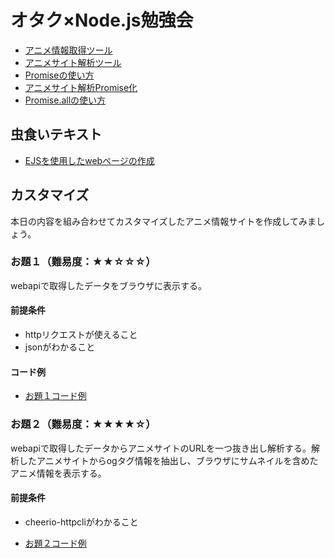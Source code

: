 # オタク×Node.js勉強会

* [アニメ情報取得ツール](./doc/getAnimeData.md)
* [アニメサイト解析ツール](./doc/getAnimeDataEx.md)
* [Promiseの使い方](./doc/promise.md)
* [アニメサイト解析Promise化](./doc/getAnimeDataExPromise.md)
* [Promise.allの使い方](./doc/promiseall.md)

## 虫食いテキスト
* [EJSを使用したwebページの作成](./doc/learn-ejs.md)

## カスタマイズ
本日の内容を組み合わせてカスタマイズしたアニメ情報サイトを作成してみましょう。

### お題１（難易度：★★☆☆☆）
webapiで取得したデータをブラウザに表示する。

#### 前提条件
* httpリクエストが使えること
* jsonがわかること

#### コード例
* [お題１コード例](./doc/exercises1.md)

### お題２（難易度：★★★★☆）
webapiで取得したデータからアニメサイトのURLを一つ抜き出し解析する。解析したアニメサイトからogタグ情報を抽出し、ブラウザにサムネイルを含めたアニメ情報を表示する。

#### 前提条件
* cheerio-httpcliがわかること

* [お題２コード例](./doc/exercises2.md)
